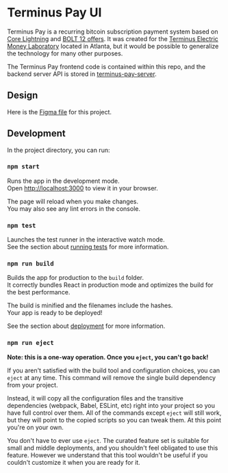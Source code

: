 # Terminus Pay UI

Terminus Pay is a recurring bitcoin subscription payment system based on [Core Lightning](https://blockstream.com/lightning/) and [BOLT 12 offers](https://bolt12.org/). It was created for the [Terminus Electric Money Laboratory](https://terminus.money/) located in Atlanta, but it would be possible to generalize the technology for many other purposes.

The Terminus Pay frontend code is contained within this repo, and the backend server API is stored in [terminus-pay-server](https://github.com/atlantabitdevs/terminus-pay-server).

## Design

Here is the [Figma file](https://www.figma.com/file/TMzx20YWOjQ9LwCDpzM0hq/Terminus-Pay?node-id=0%3A1) for this project.

## Development

In the project directory, you can run:

### `npm start`

Runs the app in the development mode.\
Open [http://localhost:3000](http://localhost:3000) to view it in your browser.

The page will reload when you make changes.\
You may also see any lint errors in the console.

### `npm test`

Launches the test runner in the interactive watch mode.\
See the section about [running tests](https://facebook.github.io/create-react-app/docs/running-tests) for more information.

### `npm run build`

Builds the app for production to the `build` folder.\
It correctly bundles React in production mode and optimizes the build for the best performance.

The build is minified and the filenames include the hashes.\
Your app is ready to be deployed!

See the section about [deployment](https://facebook.github.io/create-react-app/docs/deployment) for more information.

### `npm run eject`

**Note: this is a one-way operation. Once you `eject`, you can't go back!**

If you aren't satisfied with the build tool and configuration choices, you can `eject` at any time. This command will remove the single build dependency from your project.

Instead, it will copy all the configuration files and the transitive dependencies (webpack, Babel, ESLint, etc) right into your project so you have full control over them. All of the commands except `eject` will still work, but they will point to the copied scripts so you can tweak them. At this point you're on your own.

You don't have to ever use `eject`. The curated feature set is suitable for small and middle deployments, and you shouldn't feel obligated to use this feature. However we understand that this tool wouldn't be useful if you couldn't customize it when you are ready for it.